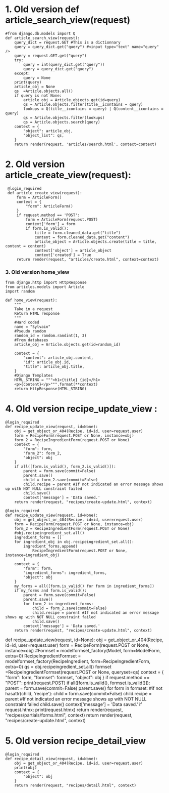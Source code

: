 # 1. Old version def article_search_view(request)
```
#from django.db.models import Q
def article_search_view(request):
    query_dict = request.GET #This is a dictionnary
    query = query_dict.get("query") #<input type="text" name="query" />
    query = request.GET.get("query")
    try:
        query = int(query_dict.get("query"))
        query = query_dict.get("query")
    except:
        query = None
    print(query)
    article_obj = None
    qs  =Article.objects.all()
    if query is not None:
        article_obj = Article.objects.get(id=query)
        qs = Article.objects.filter(title__icontains = query)
        lookups = Q(title__icontains = query) | Q(content__icontains = query)
        qs = Article.objects.filter(lookups)
        qs = Article.objects.search(query)
    context = {
        "object": article_obj,
        "object_list": qs,
    }
    return render(request, 'articles/search.html', context=context)
```

# 2. Old version article_create_view(request):
```
 @login_required
 def article_create_view(request):
     form = ArticleForm()
     context = {
         "form": ArticleForm()
     }
     if request.method == 'POST':
         form = ArticleForm(request.POST)
         context['form'] = form
         if form.is_valid():   
             title = form.cleaned_data.get("title")
             content = form.cleaned_data.get("content")
             article_object = Article.objects.create(title = title, content = content)
             context['object'] = article_object
             context['created'] = True
     return render(request, "articles/create.html", context=context)
```

### 3. Old version home_view
```
from django.http import HttpResponse
from articles.models import Article
import random

def home_view(request):
    """
    Take in a request 
    Return HTML response
    """
    #Hard coded
    name = "Sylvain"
    #Pseudo random
    random_id = random.randint(1, 3)
    #From databases
    article_obj = Article.objects.get(id=random_id)

    context = {
        "content": article_obj.content,
        "id": article_obj.id,
        "title": article_obj.title,
    }
    #Django Templates
    HTML_STRING = """<h1>{title} {id}</h1>
    <p>{content}</p>""".format(**context)
    return HttpResponse(HTML_STRING)
```


# 4. Old version recipe_update_view :
```
@login_required
def recipe_update_view(request, id=None):
    obj = get_object_or_404(Recipe, id=id, user=request.user)
    form = RecipeForm(request.POST or None, instance=obj)
    form_2 = RecipeIngredientForm(request.POST or None)
    context = {
        "form": form,
        "form_2": form_2,
        "object": obj
    }
    if all([form.is_valid(), form_2.is_valid()]):
        parent = form.save(commit=False)
        parent.save()
        child = form_2.save(commit=False)
        child.recipe = parent #If not indicated an error message shows up with NOT NULL constraint failed
        child.save()
        context['message'] = 'Data saved.'
    return render(request, "recipes/create-update.html", context)
```
```
@login_required
def recipe_update_view(request, id=None):
    obj = get_object_or_404(Recipe, id=id, user=request.user)
    form = RecipeForm(request.POST or None, instance=obj)
    form_2 = RecipeIngredientForm(request.POST or None)
    #obj.recipeingredient_set.all()
    ingredient_forms = []
    for ingredient_obj in obj.recipeingredient_set.all():
        ingredient_forms.append(
            RecipeIngredientForm(request.POST or None, instance=ingredient_obj)
        )
    context = {
        "form": form,
        "ingredient_forms": ingredient_forms,
        "object": obj
    }
    my_forms = all([form.is_valid() for form in ingredient_forms])
    if my_forms and form.is_valid():
        parent = form.save(commit=False)
        parent.save()
        for form_2 in ingredient_forms:
            child = form_2.save(commit=False)
            child.recipe = parent #If not indicated an error message shows up with NOT NULL constraint failed
            child.save()
        context['message'] = 'Data saved.'
    return render(request, "recipes/create-update.html", context) 
```
def recipe_update_view(request, id=None):
    obj = get_object_or_404(Recipe, id=id, user=request.user)
    form = RecipeForm(request.POST or None, instance=obj)
    #Formset = modelformset_factory(Model, form=ModelForm, extra=0)
    RecipeIngredientFormset = modelformset_factory(RecipeIngredient, form=RecipeIngredientForm, extra=0)
    qs = obj.recipeingredient_set.all()
    formset  =RecipeIngredientFormset(request.POST or None, queryset=qs)
    context = {
        "form": form,
        "formset": formset,
        "object": obj
    }
    if request.method == "POST":
        print(request.POST)
    if all([form.is_valid(), formset.is_valid()]):
        parent = form.save(commit=False)
        parent.save()
        for form in formset:
            #if not hasattr(child, 'recipe'):
            child = form.save(commit=False)
            child.recipe = parent #If not indicated an error message shows up with NOT NULL constraint failed
            child.save()
        context['message'] = 'Data saved.'
    if request.htmx:
        print(request.htmx)
        return render(request, "recipes/partials/forms.html", context)
    return render(request, "recipes/create-update.html", context)


# 5. Old version recipe_detail_view
```
@login_required
def recipe_detail_view(request, id=None):
    obj = get_object_or_404(Recipe, id=id, user=request.user)
    print(obj)
    context = {
        "object": obj
    }
    return render(request, "recipes/detail.html", context)
```